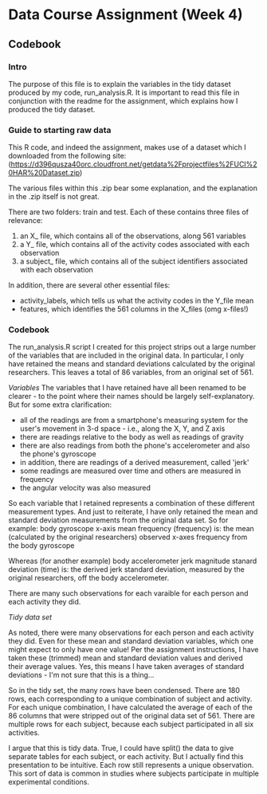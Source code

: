 # Data Course Assignment (Week 4) 

## Codebook

### Intro

The purpose of this file is to explain the variables in the tidy dataset produced by my code, run_analysis.R. It is important to read this file in conjunction with the readme for the assignment, which explains how I produced the tidy dataset.

### Guide to starting raw data
This R code, and indeed the assignment, makes use of a dataset which I downloaded from the following site:
(https://d396qusza40orc.cloudfront.net/getdata%2Fprojectfiles%2FUCI%20HAR%20Dataset.zip)

The various files within this .zip bear some explanation, and the explanation in the .zip itself is not great.

There are two folders: train and test. Each of these contains three files of relevance:
1. an X_ file, which contains all of the observations, along 561 variables
2. a Y_ file, which contains all of the activity codes associated with each observation
3. a subject_ file, which contains all of the subject identifiers associated with each observation

In addition, there are several other essential files:
* activity_labels, which tells us what the activity codes in the Y_file mean
* features, which identifies the 561 columns in the X_files (omg x-files!)

### Codebook

The run_analysis.R script I created for this project strips out a large number of the variables that are included in the original data. In particular, I only have retained the means and standard deviations calculated by the original researchers.
This leaves a total of 86 variables, from an original set of 561. 

_Variables_
The variables that I have retained have all been renamed to be clearer - to the point where their names should be largely self-explanatory. But for some extra clarification:

* all of the readings are from a smartphone's measuring system for the user's movement in 3-d space - i.e., along the X, Y, and Z axis
* there are readings relative to the body as well as readings of gravity
* there are also readings from both the phone's accelerometer and also the phone's gyroscope
* in addition, there are readings of a derived measurement, called 'jerk'
* some readings are measured over time and others are measured in frequency
* the angular velocity was also measured 

So each variable that I retained represents a combination of these different measurement types. And just to reiterate, I have only retained the mean and standard deviation measurements from the original data set. So for example:
body gyroscope x-axis mean frequency (frequency) is: the mean (calculated by the original researchers) observed x-axes frequency from the body gyroscope

Whereas (for another example)
body accelerometer jerk magnitude stanard deviation (time) is: the derived jerk standard deviation, measured by the original researchers, off the body accelerometer. 

There are many such observations for each varaible for each person and each activity they did. 

_Tidy data set_

As noted, there were many observations for each person and each activity they did. Even for these mean and standard deviation variables, which one might expect to only have one value!
Per the assignment instructions, I have taken these (trimmed) mean and standard deviation values and derived their average values. Yes, this means I have taken averages of standard deviations - I'm not sure that this is a thing...

So in the tidy set, the many rows have been condensed. There are 180 rows, each corresponding to a unique combination of subject and activity. For each unique combination, I have calculated the average of each of the 86 columns that were stripped out of the original data set of 561. 
There are multiple rows for each subject, because each subject participated in all six activities. 

I argue that this is tidy data. True, I could have split() the data to give separate tables for each subject, or each activity. But I actually find this presentation to be intuitive. Each row still represents a unique observation. This sort of data is common in studies where subjects participate in multiple experimental conditions. 
